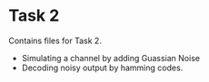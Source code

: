 # Task 2
Contains files for Task 2.
- Simulating a channel by adding Guassian Noise
- Decoding noisy output by hamming codes.
